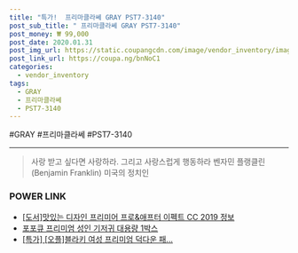 ```yaml
--- 
title: "특가!  프리마클라쎄 GRAY PST7-3140" 
post_sub_title: " 프리마클라쎄 GRAY PST7-3140" 
post_money: ₩ 99,000 
post_date: 2020.01.31 
post_img_url: https://static.coupangcdn.com/image/vendor_inventory/images/2017/06/09/15/0/98ff217a-b99a-4ec9-886e-8743e72650c9.jpg 
post_link_url: https://coupa.ng/bnNoC1 
categories: 
  - vendor_inventory 
tags: 
  - GRAY 
  - 프리마클라쎄 
  - PST7-3140 
--- 
```

  #GRAY #프리마클라쎄 #PST7-3140 
<hr> 

> 사랑 받고 싶다면 사랑하라. 그리고 사랑스럽게 행동하라 벤자민 플랭클린 (Benjamin Franklin) 미국의 정치인 


### POWER LINK

* <a href="https://blog.naver.com/sakai111/221760155663" target="_blank">[도서]맛있는 디자인 프리미어 프로&애프터 이펙트 CC 2019 정보</a>
* <a href="https://blog.naver.com/an0733/221784590617" target="_blank">포포큐 프리미엄 성인 기저귀 대용량 1박스</a>
* <a href="https://blog.naver.com/santokki14/221788242051" target="_blank">[특가] [오플]블라키 여성 프리미엄 덕다운 패...</a>
